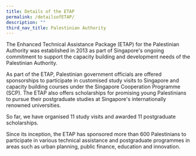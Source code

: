 ```yaml
---
title: Details of the ETAP
permalink: /detailsofETAP/
description: ""
third_nav_title: Palestinian Authority
---
```






The Enhanced Technical Assistance Package (ETAP) for the Palestinian Authority was established in 2013 as part of Singapore's ongoing commitment to support the capacity building and development needs of the Palestinian Authority.

As part of the ETAP, Palestinian government officials are offered sponsorships to participate in customised study visits to Singapore and capacity building courses under the Singapore Cooperation Programme (SCP). The ETAP also offers scholarships for promising young Palestinians to pursue their postgraduate studies at Singapore's internationally renowned universities.

So far, we have organised 11 study visits and awarded 11 postgraduate scholarships. 

Since its inception, the ETAP has sponsored more than 600 Palestinians to participate in various technical assistance and postgraduate programmes in areas such as urban planning, public finance, education and innovation.